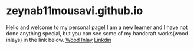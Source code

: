 # zeynab11mousavi.github.io
 Hello and welcome to my personal page!
I am a new learner and I have not done anything special, but you can see some of my handcraft works(wood inlays) in the link below.
[Wood Inlay](https://zeynabart.com/wooden-art)
[Linkdin](https://www.linkedin.com/in/zeynab-mousavi-21a606220)

